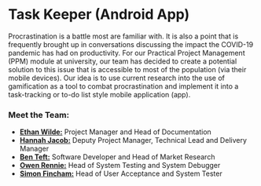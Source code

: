 # Task Keeper (Android App)
Procrastination is a battle most are familiar with. It is also a point that is frequently brought up in conversations discussing the impact the COVID-19 pandemic has had on productivity. For our Practical Project Management (PPM) module at university, our team has decided to create a potential solution to this issue that is accessible to most of the population (via their mobile devices). Our idea is to use current research into the use of gamification as a tool to combat procrastination and implement it into a task-tracking or to-do list style mobile application (app).

### Meet the Team:
- **[Ethan Wilde:](https://github.com/Akierion)** Project Manager and Head of Documentation
- **[Hannah Jacob:](https://github.com/Hannah-Ashna)** Deputy Project Manager, Technical Lead and Delivery Manager
- **[Ben Teft:](https://github.com/Ben-Teft)** Software Developer and Head of Market Research
- **[Owen Rennie:](https://github.com/owenrennie99)** Head of System Testing and System Debugger
- **[Simon Fincham:](https://github.com/simonfincham21)** Head of User Acceptance and System Tester

